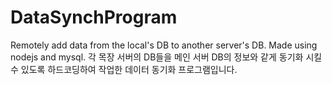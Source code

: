 # DataSynchProgram

Remotely add data from the local's DB to another server's DB. Made using nodejs and mysql.
각 목장 서버의 DB들을 메인 서버 DB의 정보와 같게 동기화 시킬 수 있도록 하드코딩하여 작업한 데이터 동기화 프로그램입니다.
